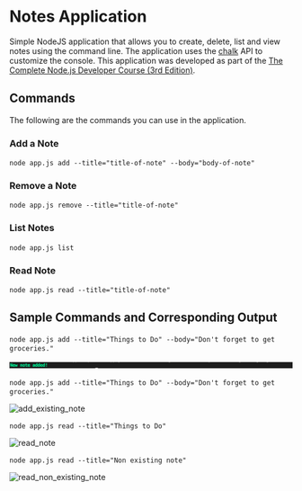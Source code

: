 # Notes Application

Simple NodeJS application that allows you to create, delete, list and view notes using the command line. The application uses the [chalk](https://www.npmjs.com/package/chalk) API to customize the console. This application was developed as part of the [The Complete Node.js Developer Course (3rd Edition)](https://www.udemy.com/the-complete-nodejs-developer-course-2/).

## Commands

The following are the commands you can use in the application.

### Add a Note

    node app.js add --title="title-of-note" --body="body-of-note"
    
### Remove a Note

    node app.js remove --title="title-of-note"

### List Notes

    node app.js list
    
### Read Note

    node app.js read --title="title-of-note"


## Sample Commands and Corresponding Output
    node app.js add --title="Things to Do" --body="Don't forget to get groceries."

![add_note](/sample-output-pics/add-note.png)

    node app.js add --title="Things to Do" --body="Don't forget to get groceries."

![add_existing_note](/sample-output-pics/add-existing-note.png)

    node app.js read --title="Things to Do"

![read_note](/sample-output-pics/read-note.png)

    node app.js read --title="Non existing note"

![read_non_existing_note](/sample-output-pics/read-non-existing-note.png)

